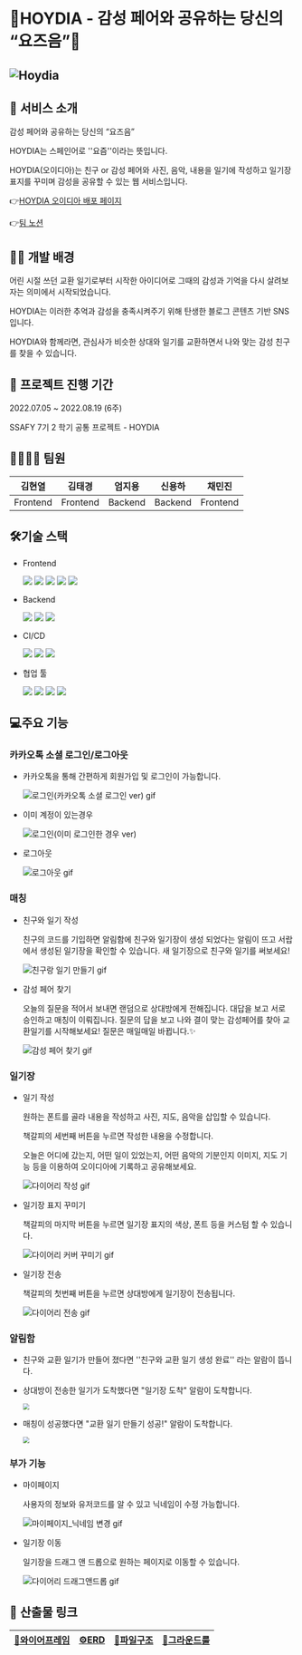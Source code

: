 # 📙HOYDIA  - 감성 페어와 공유하는 당신의 “요즈음”📙

## ![Hoydia](readme.assets/Hoydia.png)

## 👀 서비스 소개

감성 페어와 공유하는 당신의 “요즈음”

HOYDIA는 스페인어로 ''요즘''이라는 뜻입니다.

HOYDIA(오이디아)는 친구 or 감성 페어와 사진, 음악, 내용을 일기에 작성하고 일기장 표지를 꾸미며 감성을 공유할 수 있는 웹 서비스입니다. 

👉[HOYDIA 오이디아 배포 페이지](http://i7a103.p.ssafy.io:3000/)

👉[팀 노션](https://www.notion.so/1-A103-Hoydia-708d77f2c8674f5e838f1f9f9219f8ab)





## 👨‍💻 개발 배경

어린 시절 쓰던 교환 일기로부터 시작한 아이디어로 그때의 감성과 기억을 다시 살려보자는 의미에서 시작되었습니다.

HOYDIA는 이러한 추억과 감성을 충족시켜주기 위해 탄생한 블로그 콘텐츠 기반 SNS입니다. 

HOYDIA와 함께라면, 관심사가 비슷한 상대와 일기를 교환하면서 나와 맞는 감성 친구를 찾을 수 있습니다.





## 📅 프로젝트 진행 기간

2022.07.05 ~ 2022.08.19 (6주)

SSAFY 7기 2 학기 공통 프로젝트 - HOYDIA





## 👨‍👨‍👦‍👦 팀원

|  김현열  |  김태경  | 엄지용  | 신용하  |  채민진  |
| :------: | :------: | :-----: | :-----: | :------: |
| Frontend | Frontend | Backend | Backend | Frontend |





## 🛠기술 스택

- Frontend

  <img src="https://img.shields.io/badge/html5-E34F26?style=for-the-badge&logo=html5&logoColor=white">  <img src="https://img.shields.io/badge/css-1572B6?style=for-the-badge&logo=css3&logoColor=white">  <img src="https://img.shields.io/badge/javascript-F7DF1E?style=for-the-badge&logo=javascript&logoColor=black">  <img src="https://img.shields.io/badge/react-61DAFB?style=for-the-badge&logo=react&logoColor=black">  <img src="https://img.shields.io/badge/styled components-DB7093?style=for-the-badge&logo=styled-components&logoColor=white">



- Backend

  <img src="https://img.shields.io/badge/JAVA-FFCA28?style=for-the-badge&logo=java&logoColor=white">  <img src="https://img.shields.io/badge/Spring BOOT-6DB33F?style=for-the-badge&logo=Spring&logoColor=white">  <img src="https://img.shields.io/badge/mysql-4479A1?style=for-the-badge&logo=mysql&logoColor=white">    



- CI/CD

  <img src="https://img.shields.io/badge/Docker-2496ED?style=for-the-badge&logo=docker&logoColor=white">  <img src="https://img.shields.io/badge/NGINX-009639?style=for-the-badge&logo=nginx&logoColor=white">  <img src="https://img.shields.io/badge/Amazon AWS-232F3E?style=for-the-badge&logo=amazonaws&logoColor=white">



- 협업 툴

  <img src="https://img.shields.io/badge/Git-F05032?style=for-the-badge&logo=Git&logoColor=white">  <img src="https://img.shields.io/badge/Jira-0052CC?style=for-the-badge&logo=Jira&logoColor=white">  <img src="https://img.shields.io/badge/Notion-000000?style=for-the-badge&logo=Notion&logoColor=white">  <img src="https://img.shields.io/badge/Mattermost-0058CC?style=for-the-badge&logo=Mattermost&logoColor=white">  





## 💻주요 기능

### 카카오톡 소셜 로그인/로그아웃

- 카카오톡을 통해 간편하게 회원가입 및 로그인이 가능합니다.

  ![로그인(카카오톡 소셜 로그인 ver) gif](readme.assets/200845587-07e17325-726c-4ac4-b349-c44944eee940.gif)



- 이미  계정이 있는경우

  ![로그인(이미 로그인한 경우 ver)](readme.assets/200845520-76462d53-110a-4eae-aa9e-785a78ec6af1.gif)



- 로그아웃

  ![로그아웃 gif](readme.assets/200845431-2e6ccdad-98f3-4e20-aaf4-b6fedc1a6623.gif)





### 매칭

- 친구와 일기 작성

  친구의 코드를 기입하면 알림함에 친구와 일기장이 생성 되었다는 알림이 뜨고 서랍에서 생성된 일기장을 확인할 수 있습니다. 새 일기장으로 친구와 일기를 써보세요!

  ![친구랑 일기 만들기 gif](readme.assets/200846009-55578de8-4cc8-4adb-9281-eb4ec390d896.gif)



- 감성 페어 찾기

  오늘의 질문을 적어서 보내면 랜덤으로 상대방에게 전해집니다. 대답을 보고 서로 승인하고 매칭이 이뤄집니다. 질문의 답을 보고 나와 결이 맞는 감성페어를 찾아 교환일기를 시작해보세요!
  질문은 매일매일 바뀝니다.✨
  
  ![감성 페어 찾기 gif](readme.assets/200844410-a4932646-a3d2-4a03-9c08-3652fb2a70d6.gif)





### 일기장

- 일기 작성

  원하는 폰트를 골라 내용을 작성하고 사진, 지도, 음악을 삽입할 수 있습니다.

  책갈피의 세번째 버튼을 누르면 작성한 내용을 수정합니다.

  오늘은 어디에 갔는지, 어떤 일이 있었는지, 어떤 음악의 기분인지 이미지, 지도 기능 등을 이용하여 오이디아에 기록하고 공유해보세요.

  ![다이어리 작성 gif](readme.assets/200845140-833723e7-2340-463d-85b1-38f7b5a5d0bb.gif)



- 일기장 표지 꾸미기 

  책갈피의 마지막 버튼을 누르면 일기장 표지의 색상, 폰트 등을 커스텀 할 수 있습니다.

  ![다이어리 커버 꾸미기 gif](readme.assets/200845345-c8dffd09-cabb-4283-b0d0-c7878854ddb3.gif)

- 일기장 전송

  책갈피의 첫번째 버튼을 누르면 상대방에게 일기장이 전송됩니다.

  ![다이어리 전송 gif](readme.assets/200845278-c9191505-8eae-4317-bdf6-4114b78a9095.gif)





### 알림함

- 친구와 교환 일기가 만들어 졌다면 ''친구와 교환 일기 생성 완료'' 라는 알람이 뜹니다.

  

- 상대방이  전송한 일기가 도착했다면 "일기장 도착" 알람이 도착합니다.

  <img src="readme.assets/일기장 도착 모달.png" style="zoom: 67%;" />

  

- 매칭이 성공했다면 "교환 일기 만들기 성공!" 알람이 도착합니다.

  <img src="readme.assets/매칭 성공 모달.png" style="zoom: 67%;" />





### 부가 기능

- 마이페이지

  사용자의 정보와 유저코드를 알 수 있고 닉네임이 수정 가능합니다.

  ![마이페이지_닉네임 변경 gif](readme.assets/200845697-61a1fbf5-588b-4935-b6e3-43c29484af38.gif)



- 일기장 이동

  일기장을 드래그 앤 드롭으로 원하는 페이지로 이동할 수 있습니다.

  ![다이어리 드래그앤드롭 gif](readme.assets/200844562-5d7225bb-0238-449d-9faf-4b20a21c1962.gif)





### 



## 🎈 산출물 링크

| [🎨와이어프레임](https://www.figma.com/file/862k6I37QBj2VbhGci50wR/Hoydia) | [⚙ERD](https://www.notion.so/9aa14614d0914ca49467fa2ca4acf384#21dda5b0fa05443985b7a931a7333cea) | [🎄파일구조](https://www.notion.so/9aa14614d0914ca49467fa2ca4acf384#6ff21faacc7b4c44b34b194f14b2d6db) | [🙌그라운드룰](https://www.notion.so/43bb0fecd9264eccbc26a7939ffdbe19) |
| :----------------------------------------------------------: | :----------------------------------------------------------: | :----------------------------------------------------------: | :----------------------------------------------------------: |

